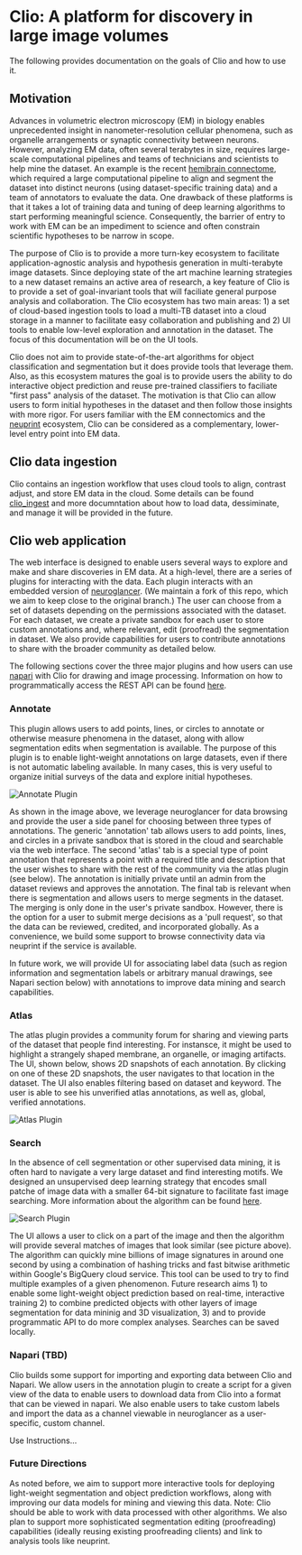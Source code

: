 # Clio: A platform for discovery in large image volumes

The following provides documentation on the goals of Clio and how to use it.

## Motivation

Advances in volumetric electron microscopy (EM) in biology enables unprecedented
insight in nanometer-resolution cellular phenomena, such as organelle arrangements
or synaptic connectivity between neurons.  However, analyzing EM data, often several
terabytes in size, requires large-scale computational
pipelines and teams of technicians and scientists to help mine the dataset.
An example is the recent [hemibrain connectome](https://elifesciences.org/articles/57443),
which required a large computational
pipeline to align and segment the dataset into distinct neurons (using dataset-specific training data)
and a team of annotators to evaluate the data.  One drawback of these platforms is that it
takes a lot of training data and tuning of deep learning algorithms to start performing
meaningful science.  Consequently, the barrier of entry to work with EM can be an impediment
to science and often constrain scientific hypotheses to be narrow in scope. 

The purpose of Clio is to provide a more turn-key ecosystem to facilitate application-agnostic analysis
and hypothesis generation in multi-terabyte image datasets.  Since deploying state of the art machine learning
strategies to a new dataset remains an active area of research, a key feature of Clio
is to provide a set of goal-invariant tools that will faciliate general purpose analysis
and collaboration.  The Clio ecosystem has two main areas: 1) a set of cloud-based ingestion
tools to load a multi-TB dataset into a cloud storage in a manner to facilitate easy collaboration
and publishing and 2) UI tools to enable low-level exploration and annotation in
the dataset.  The focus of this documentation will be on the UI tools.

Clio does not aim to provide state-of-the-art algorithms for object classification and segmentation
but it does provide tools that leverage them.  Also, as this ecosystem matures the goal
is to provide users the ability to do interactive object prediction and reuse pre-trained
classifiers to faciliate "first pass" analysis of the dataset.  The motivation is
that Clio can allow users to form initial hypotheses in the dataset and then follow
those insights with more rigor.  For users familiar with the EM connectomics and the [neuprint](https://neuprint.janelia.org)
ecosystem, Clio can be considered as a complementary, lower-level entry point into EM data.

## Clio data ingestion

Clio contains an ingestion workflow that uses cloud tools to align, contrast adjust, and store EM data
in the cloud.  Some details can be found [clio_ingest](https://github.com/clio-janelia/clio_ingest)
and more documntation about how to load data, dessiminate, and manage it will be provided in the future.

## Clio web application

The web interface is designed to enable users several ways to explore and make and share discoveries
in EM data.  At a high-level, there are a series of plugins for interacting with the data.  Each plugin
interacts with an embedded version of [neuroglancer](https://github.com/google/neuroglancer).  (We maintain
a fork of this repo, which we aim to keep close to the original branch.)  The user can choose
from a set of datasets depending on the permissions associated with the dataset.
For each dataset, we create a private sandbox for each user to store custom annotations and, where relevant,
edit (proofread) the segmentation in dataset.  We also provide capabilities for users to contribute annotations to share
with the broader community as detailed below.

The following sections cover the three major plugins and how users can use [napari](http://napari.org) with
Clio for drawing and image processing.  Information on how to programmatically access the REST API
can be found [here](https://clio.janelia.org/api).

### Annotate

This plugin allows users to add points, lines, or circles to annotate or otherwise measure phenomena in
the dataset, along with allow segmentation edits when segmentation is available.
The purpose of this plugin is to enable light-weight annotations on large datasets, even if there
is not automatic labeling available.  In many cases, this is very useful to organize initial
surveys of the data and explore initial hypotheses.

![Annotate Plugin](/annotate_plugin.png)

As shown in the image above, we leverage neuroglancer for data browsing and provide the user a side panel for choosing
between three types of annotations.  The generic 'annotation' tab allows users to
add  points, lines, and circles in a private sandbox that is stored in the cloud and searchable
via the web interface.  The second 'atlas' tab is a special type of point annotation that represents
a point with a required title and description that the user wishes to share with the rest of
the community via the atlas plugin (see below).  The annotation is initially private until an admin
from the dataset reviews and approves the annotation.  The final tab is relevant when there
is segmentation and allows users to merge segments in the dataset.  The merging is only done
in the user's private sandbox.  However, there is the option for a user to submit merge decisions
as a 'pull request', so that the data can be reviewed, credited, and incorporated globally.
As a convenience, we build some support to browse connectivity data via neuprint if the 
service is available.

In future work, we will provide UI for associating label data (such as region information and segmentation
labels or arbitrary manual drawings, see Napari section below) with annotations to improve data mining and search capabilities.
 
### Atlas

The atlas plugin provides a community forum for sharing and viewing parts of the dataset that
people find interesting.  For instansce, it might be used to highlight a strangely shaped membrane,
an organelle, or imaging artifacts.  The UI, shown below, shows 2D snapshots of each
annotation.  By clicking on one of these 2D snapshots, the user navigates to that location 
in the dataset.  The UI also enables filtering based on dataset and keyword.
The user is able to see his unverified atlas annotations, as well as, global, verified annotations. 

![Atlas Plugin](/atlas_plugin.png)

### Search

In the absence of cell segmentation or other supervised data mining, it is often
hard to navigate a very large dataset and find interesting motifs.  We designed an unsupervised
deep learning strategy that encodes small patche of image data with a smaller 64-bit
signature to facilitate fast image searching.  More information about the algorithm
can be found [here](https://arxiv.org/abs/2012.12175).

![Search Plugin](/search_plugin.png)

The UI allows a user to click on a part of the image and then the algorithm will provide several
matches of images that look similar (see picture above).  The algorithm can quickly mine
billions of image signatures in around one second by using a combination of hashing tricks and fast
bitwise arithmetic within Google's BigQuery cloud service.  This tool can be used to try to find
multiple examples of a given phenomenon.  Future research aims 1) to enable some light-weight object prediction
based on real-time, interactive training 2) to combine predicted objects with other layers
of image segmentation for data mininig and 3D visualization, 3) and to provide programmatic API to do more complex analyses.
Searches can be saved locally.

### Napari (TBD)

Clio builds some support for importing and exporting data between Clio and Napari.  We allow users in the 
annotation plugin to create a script for a given view of the data to enable users to download data
from Clio into a format that can be viewed in napari.  We also enable users to take custom labels and import
the data as a channel viewable in neuroglancer as a user-specific, custom channel.

Use Instructions...

### Future Directions

As noted before, we aim to support more interactive tools for deploying light-weight segmentation and object prediction workflows, along with improving our data models for mining and viewing this data.  Note: Clio should be able to work with data processed with other algorithms.  We also plan to support more sophisticated segmentation editing (proofreading) capabilities (ideally reusing existing proofreading clients) and link to analysis tools like neuprint.




